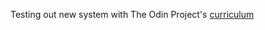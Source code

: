 Testing out new system with The Odin Project's [curriculum](http://www.theodinproject.com/courses/web-development-101/lessons/html-css)
